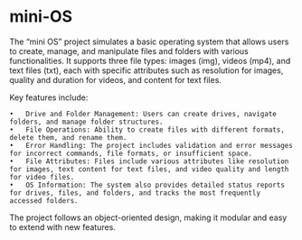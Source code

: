 # mini-OS
The “mini OS” project simulates a basic operating system that allows users to create, manage, and manipulate files and folders with various functionalities. It supports three file types: images (img), videos (mp4), and text files (txt), each with specific attributes such as resolution for images, quality and duration for videos, and content for text files.

Key features include:

	•	Drive and Folder Management: Users can create drives, navigate folders, and manage folder structures.
	•	File Operations: Ability to create files with different formats, delete them, and rename them.
	•	Error Handling: The project includes validation and error messages for incorrect commands, file formats, or insufficient space.
	•	File Attributes: Files include various attributes like resolution for images, text content for text files, and video quality and length for video files.
	•	OS Information: The system also provides detailed status reports for drives, files, and folders, and tracks the most frequently accessed folders.

The project follows an object-oriented design, making it modular and easy to extend with new features.
